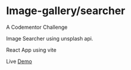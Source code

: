 # Image-gallery/searcher

A Codementor Challenge

Image Searcher using unsplash api.

React App using vite

Live [Demo](https://zealous-curran-b145ed.netlify.app/)

